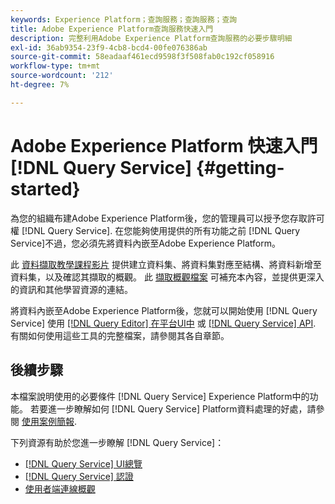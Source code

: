```yaml
---
keywords: Experience Platform；查詢服務；查詢服務；查詢
title: Adobe Experience Platform查詢服務快速入門
description: 完整利用Adobe Experience Platform查詢服務的必要步驟明細
exl-id: 36ab9354-23f9-4cb8-bcd4-00fe076386ab
source-git-commit: 58eadaaf461ecd9598f3f508fab0c192cf058916
workflow-type: tm+mt
source-wordcount: '212'
ht-degree: 7%

---
```


#  Adobe Experience Platform 快速入門[!DNL Query Service] {#getting-started}

為您的組織布建Adobe Experience Platform後，您的管理員可以授予您存取許可權 [!DNL Query Service]. 在您能夠使用提供的所有功能之前 [!DNL Query Service]不過，您必須先將資料內嵌至Adobe Experience Platform。

此 [資料擷取教學課程影片](https://experienceleague.adobe.com/docs/platform-learn/tutorials/data-ingestion/create-datasets-and-ingest-data.html) 提供建立資料集、將資料集對應至結構、將資料新增至資料集，以及確認其擷取的概觀。 此 [擷取概觀檔案](../../ingestion/home.md) 可補充本內容，並提供更深入的資訊和其他學習資源的連結。

將資料內嵌至Adobe Experience Platform後，您就可以開始使用 [!DNL Query Service] 使用 [[!DNL Query Editor] 在平台UI中](../ui/user-guide.md) 或 [[!DNL Query Service] API](../api/getting-started.md). 有關如何使用這些工具的完整檔案，請參閱其各自章節。

## 後續步驟

本檔案說明使用的必要條件 [!DNL Query Service] Experience Platform中的功能。 若要進一步瞭解如何 [!DNL Query Service] Platform資料處理的好處，請參閱 [使用案例簡報](../use-cases/abandoned-browse.md).

下列資源有助於您進一步瞭解 [!DNL Query Service]：

- [[!DNL Query Service] UI總覽](../ui/overview.md)
- [[!DNL Query Service] 認證](../ui/credentials.md)
- [使用者端連線概觀](../clients/overview.md)
